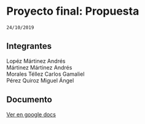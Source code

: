 # Proyecto final: Propuesta
```
24/10/2019
```  

## Integrantes
Lopéz Mártinez Andrés  
Mártinez Mártinez Andrés  
Morales Téllez Carlos Gamaliel  
Pérez Quiroz Miguel Ángel  

## Documento
[Ver en google docs](https://docs.google.com/document/d/1_fiupij04fNTTed8GX3VCZuaDdGjDJ5qLCH5_oG6Tjg/edit?usp=sharing)